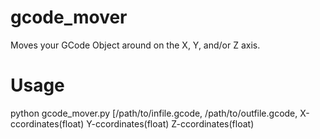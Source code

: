# gcode_mover
Moves your GCode Object around on the X, Y, and/or Z axis.

# Usage
python gcode_mover.py [/path/to/infile.gcode, /path/to/outfile.gcode, X-ccordinates(float) Y-ccordinates(float) Z-ccordinates(float)
